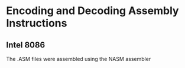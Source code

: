 # Encoding and Decoding Assembly Instructions

## Intel 8086

The .ASM files were assembled using the NASM assembler
